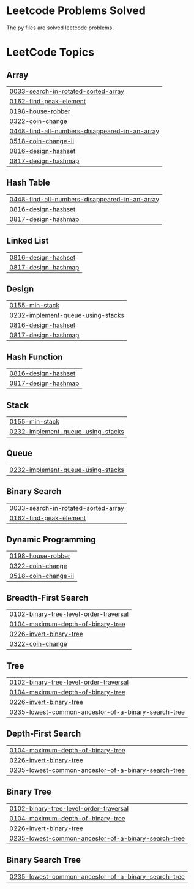 # Leetcode Problems Solved

The py files are solved leetcode problems.

<!---LeetCode Topics Start-->
# LeetCode Topics
## Array
|  |
| ------- |
| [0033-search-in-rotated-sorted-array](https://github.com/aniketwattamwar/Leetcode/tree/master/0033-search-in-rotated-sorted-array) |
| [0162-find-peak-element](https://github.com/aniketwattamwar/Leetcode/tree/master/0162-find-peak-element) |
| [0198-house-robber](https://github.com/aniketwattamwar/Leetcode/tree/master/0198-house-robber) |
| [0322-coin-change](https://github.com/aniketwattamwar/Leetcode/tree/master/0322-coin-change) |
| [0448-find-all-numbers-disappeared-in-an-array](https://github.com/aniketwattamwar/Leetcode/tree/master/0448-find-all-numbers-disappeared-in-an-array) |
| [0518-coin-change-ii](https://github.com/aniketwattamwar/Leetcode/tree/master/0518-coin-change-ii) |
| [0816-design-hashset](https://github.com/aniketwattamwar/Leetcode/tree/master/0816-design-hashset) |
| [0817-design-hashmap](https://github.com/aniketwattamwar/Leetcode/tree/master/0817-design-hashmap) |
## Hash Table
|  |
| ------- |
| [0448-find-all-numbers-disappeared-in-an-array](https://github.com/aniketwattamwar/Leetcode/tree/master/0448-find-all-numbers-disappeared-in-an-array) |
| [0816-design-hashset](https://github.com/aniketwattamwar/Leetcode/tree/master/0816-design-hashset) |
| [0817-design-hashmap](https://github.com/aniketwattamwar/Leetcode/tree/master/0817-design-hashmap) |
## Linked List
|  |
| ------- |
| [0816-design-hashset](https://github.com/aniketwattamwar/Leetcode/tree/master/0816-design-hashset) |
| [0817-design-hashmap](https://github.com/aniketwattamwar/Leetcode/tree/master/0817-design-hashmap) |
## Design
|  |
| ------- |
| [0155-min-stack](https://github.com/aniketwattamwar/Leetcode/tree/master/0155-min-stack) |
| [0232-implement-queue-using-stacks](https://github.com/aniketwattamwar/Leetcode/tree/master/0232-implement-queue-using-stacks) |
| [0816-design-hashset](https://github.com/aniketwattamwar/Leetcode/tree/master/0816-design-hashset) |
| [0817-design-hashmap](https://github.com/aniketwattamwar/Leetcode/tree/master/0817-design-hashmap) |
## Hash Function
|  |
| ------- |
| [0816-design-hashset](https://github.com/aniketwattamwar/Leetcode/tree/master/0816-design-hashset) |
| [0817-design-hashmap](https://github.com/aniketwattamwar/Leetcode/tree/master/0817-design-hashmap) |
## Stack
|  |
| ------- |
| [0155-min-stack](https://github.com/aniketwattamwar/Leetcode/tree/master/0155-min-stack) |
| [0232-implement-queue-using-stacks](https://github.com/aniketwattamwar/Leetcode/tree/master/0232-implement-queue-using-stacks) |
## Queue
|  |
| ------- |
| [0232-implement-queue-using-stacks](https://github.com/aniketwattamwar/Leetcode/tree/master/0232-implement-queue-using-stacks) |
## Binary Search
|  |
| ------- |
| [0033-search-in-rotated-sorted-array](https://github.com/aniketwattamwar/Leetcode/tree/master/0033-search-in-rotated-sorted-array) |
| [0162-find-peak-element](https://github.com/aniketwattamwar/Leetcode/tree/master/0162-find-peak-element) |
## Dynamic Programming
|  |
| ------- |
| [0198-house-robber](https://github.com/aniketwattamwar/Leetcode/tree/master/0198-house-robber) |
| [0322-coin-change](https://github.com/aniketwattamwar/Leetcode/tree/master/0322-coin-change) |
| [0518-coin-change-ii](https://github.com/aniketwattamwar/Leetcode/tree/master/0518-coin-change-ii) |
## Breadth-First Search
|  |
| ------- |
| [0102-binary-tree-level-order-traversal](https://github.com/aniketwattamwar/Leetcode/tree/master/0102-binary-tree-level-order-traversal) |
| [0104-maximum-depth-of-binary-tree](https://github.com/aniketwattamwar/Leetcode/tree/master/0104-maximum-depth-of-binary-tree) |
| [0226-invert-binary-tree](https://github.com/aniketwattamwar/Leetcode/tree/master/0226-invert-binary-tree) |
| [0322-coin-change](https://github.com/aniketwattamwar/Leetcode/tree/master/0322-coin-change) |
## Tree
|  |
| ------- |
| [0102-binary-tree-level-order-traversal](https://github.com/aniketwattamwar/Leetcode/tree/master/0102-binary-tree-level-order-traversal) |
| [0104-maximum-depth-of-binary-tree](https://github.com/aniketwattamwar/Leetcode/tree/master/0104-maximum-depth-of-binary-tree) |
| [0226-invert-binary-tree](https://github.com/aniketwattamwar/Leetcode/tree/master/0226-invert-binary-tree) |
| [0235-lowest-common-ancestor-of-a-binary-search-tree](https://github.com/aniketwattamwar/Leetcode/tree/master/0235-lowest-common-ancestor-of-a-binary-search-tree) |
## Depth-First Search
|  |
| ------- |
| [0104-maximum-depth-of-binary-tree](https://github.com/aniketwattamwar/Leetcode/tree/master/0104-maximum-depth-of-binary-tree) |
| [0226-invert-binary-tree](https://github.com/aniketwattamwar/Leetcode/tree/master/0226-invert-binary-tree) |
| [0235-lowest-common-ancestor-of-a-binary-search-tree](https://github.com/aniketwattamwar/Leetcode/tree/master/0235-lowest-common-ancestor-of-a-binary-search-tree) |
## Binary Tree
|  |
| ------- |
| [0102-binary-tree-level-order-traversal](https://github.com/aniketwattamwar/Leetcode/tree/master/0102-binary-tree-level-order-traversal) |
| [0104-maximum-depth-of-binary-tree](https://github.com/aniketwattamwar/Leetcode/tree/master/0104-maximum-depth-of-binary-tree) |
| [0226-invert-binary-tree](https://github.com/aniketwattamwar/Leetcode/tree/master/0226-invert-binary-tree) |
| [0235-lowest-common-ancestor-of-a-binary-search-tree](https://github.com/aniketwattamwar/Leetcode/tree/master/0235-lowest-common-ancestor-of-a-binary-search-tree) |
## Binary Search Tree
|  |
| ------- |
| [0235-lowest-common-ancestor-of-a-binary-search-tree](https://github.com/aniketwattamwar/Leetcode/tree/master/0235-lowest-common-ancestor-of-a-binary-search-tree) |
<!---LeetCode Topics End-->